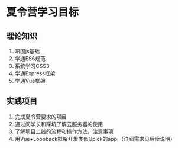 # 夏令营学习目标

## 理论知识
1. 巩固js基础
2. 学通ES6规范
3. 系统学习CSS3
4. 学通Express框架
5. 学通Vue框架

## 实践项目
1. 完成夏令营要求的项目
2. 通过问学长和踩坑了解云服务器的使用
3. 了解项目上线的流程和操作方法，注意事项
4. 用Vue+Loopback框架开发类似Upick的app （详细需求见后续说明）